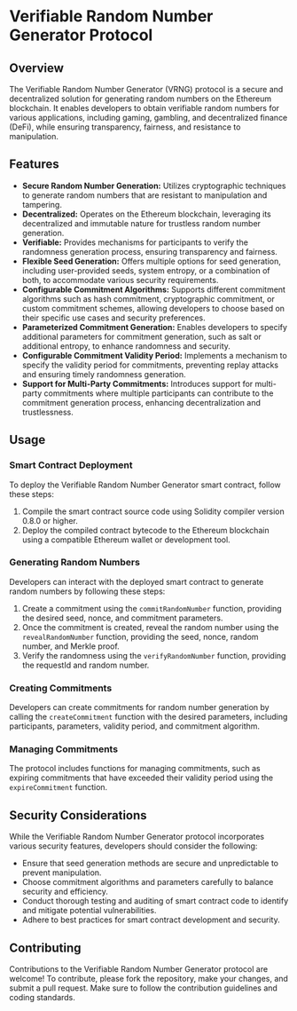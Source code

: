 # Verifiable Random Number Generator Protocol

## Overview

The Verifiable Random Number Generator (VRNG) protocol is a secure and decentralized solution for generating random numbers on the Ethereum blockchain. It enables developers to obtain verifiable random numbers for various applications, including gaming, gambling, and decentralized finance (DeFi), while ensuring transparency, fairness, and resistance to manipulation.

## Features

- **Secure Random Number Generation:** Utilizes cryptographic techniques to generate random numbers that are resistant to manipulation and tampering.
- **Decentralized:** Operates on the Ethereum blockchain, leveraging its decentralized and immutable nature for trustless random number generation.
- **Verifiable:** Provides mechanisms for participants to verify the randomness generation process, ensuring transparency and fairness.
- **Flexible Seed Generation:** Offers multiple options for seed generation, including user-provided seeds, system entropy, or a combination of both, to accommodate various security requirements.
- **Configurable Commitment Algorithms:** Supports different commitment algorithms such as hash commitment, cryptographic commitment, or custom commitment schemes, allowing developers to choose based on their specific use cases and security preferences.
- **Parameterized Commitment Generation:** Enables developers to specify additional parameters for commitment generation, such as salt or additional entropy, to enhance randomness and security.
- **Configurable Commitment Validity Period:** Implements a mechanism to specify the validity period for commitments, preventing replay attacks and ensuring timely randomness generation.
- **Support for Multi-Party Commitments:** Introduces support for multi-party commitments where multiple participants can contribute to the commitment generation process, enhancing decentralization and trustlessness.

## Usage

### Smart Contract Deployment

To deploy the Verifiable Random Number Generator smart contract, follow these steps:

1. Compile the smart contract source code using Solidity compiler version 0.8.0 or higher.
2. Deploy the compiled contract bytecode to the Ethereum blockchain using a compatible Ethereum wallet or development tool.

### Generating Random Numbers

Developers can interact with the deployed smart contract to generate random numbers by following these steps:

1. Create a commitment using the `commitRandomNumber` function, providing the desired seed, nonce, and commitment parameters.
2. Once the commitment is created, reveal the random number using the `revealRandomNumber` function, providing the seed, nonce, random number, and Merkle proof.
3. Verify the randomness using the `verifyRandomNumber` function, providing the requestId and random number.

### Creating Commitments

Developers can create commitments for random number generation by calling the `createCommitment` function with the desired parameters, including participants, parameters, validity period, and commitment algorithm.

### Managing Commitments

The protocol includes functions for managing commitments, such as expiring commitments that have exceeded their validity period using the `expireCommitment` function.

## Security Considerations

While the Verifiable Random Number Generator protocol incorporates various security features, developers should consider the following:

- Ensure that seed generation methods are secure and unpredictable to prevent manipulation.
- Choose commitment algorithms and parameters carefully to balance security and efficiency.
- Conduct thorough testing and auditing of smart contract code to identify and mitigate potential vulnerabilities.
- Adhere to best practices for smart contract development and security.

## Contributing

Contributions to the Verifiable Random Number Generator protocol are welcome! To contribute, please fork the repository, make your changes, and submit a pull request. Make sure to follow the contribution guidelines and coding standards.

